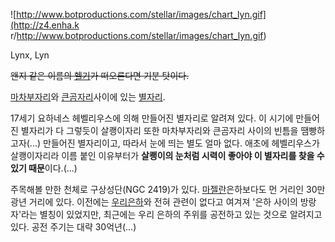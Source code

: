 ![http://www.botproductions.com/stellar/images/chart_lyn.gif](http://z4.enha.k
r/http://www.botproductions.com/stellar/images/chart_lyn.gif)

Lynx, Lyn  

<del>왠지 같은 이름의 [헬기](%EC%8A%88%ED%8D%BC%EB%A7%81%EC%8A%A4.md)가 떠오른다면 기분
탓이다.</del>

[마차부자리](%EB%A7%88%EC%B0%A8%EB%B6%80%EC%9E%90%EB%A6%AC.md)와
[큰곰자리](%ED%81%B0%EA%B3%B0%EC%9E%90%EB%A6%AC.md)사이에 있는
[별자리](%EB%B3%84%EC%9E%90%EB%A6%AC.md).

17세기 요하네스 헤벨리우스에 의해 만들어진 별자리로 알려져 있다. 이 시기에 만들어진 별자리가 다 그렇듯이 살쾡이자리 또한 마차부자리와
큰곰자리 사이의 빈틈을 땜빵하고자(...) 만들어진 별자리이고, 따라서 눈에 띄는 별도 얼마 없다. 애초에 헤벨리우스가 살쾡이자리라 이름
붙인 이유부터가 **살쾡이의 눈처럼 시력이 좋아야 이 별자리를 찾을 수 있기 때문**이다.(...)

주목해볼 만한 천체로 구상성단(NGC 2419)가 있다. [마젤란](%EB%A7%88%EC%A0%A4%EB%9E%80.md)은하보다도
먼 거리인 30만 광년 거리에 있다. 이전에는 [우리은하](%EC%9A%B0%EB%A6%AC%20%EC%9D%80%ED%95%98.md)와 전혀 관련이 없다고 여겨져 '은하 사이의
방랑자'라는 별칭이 있었지만, 최근에는 우리 은하의 주위를 공전하고 있는 것으로 알려지고 있다. 공전 주기는 대략 30억년(...)

